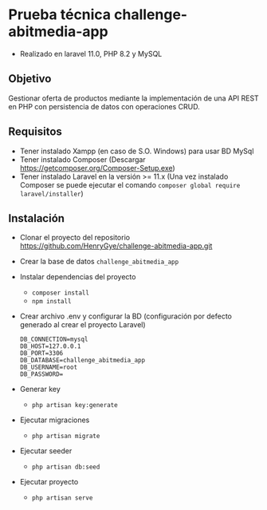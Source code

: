 # Prueba técnica challenge-abitmedia-app
* Realizado en laravel 11.0, PHP 8.2 y MySQL

## Objetivo

Gestionar oferta de productos mediante la implementación de una API REST en PHP con persistencia de datos con operaciones CRUD.

## Requisitos

* Tener instalado Xampp (en caso de S.O. Windows) para usar BD MySql
* Tener instalado Composer (Descargar https://getcomposer.org/Composer-Setup.exe)
* Tener instalado Laravel en la versión >= 11.x (Una vez instalado Composer se puede ejecutar el comando `composer global require laravel/installer`)

## Instalación
* Clonar el proyecto del repositorio https://github.com/HenryGye/challenge-abitmedia-app.git

* Crear la base de datos `challenge_abitmedia_app`

* Instalar dependencias del proyecto
  - `composer install`
  - `npm install`

* Crear archivo .env y configurar la BD (configuración por defecto generado al crear el proyecto Laravel)

    ```
    DB_CONNECTION=mysql
    DB_HOST=127.0.0.1
    DB_PORT=3306
    DB_DATABASE=challenge_abitmedia_app
    DB_USERNAME=root
    DB_PASSWORD=
    ```

* Generar key
  - `php artisan key:generate`

* Ejecutar migraciones
  - `php artisan migrate`

* Ejecutar seeder
  - `php artisan db:seed`

* Ejecutar proyecto
  - `php artisan serve`